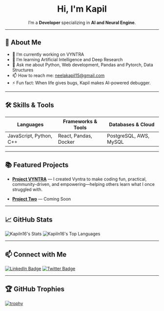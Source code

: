 <!-- ==================== -->
<!-- Hero Section -->
<p align="center">
</p>

<h1 align="center">Hi, I'm <strong>Kapil</strong></h1>
<p align="center">I’m a <strong> Developer </strong> specializing in <strong>AI and Neural Engine</strong>.</p>

---

## 🚀 About Me
- 🧠 I’m currently working on VYNTRA
- 🌱 I’m learning Artificial Intelligence and Deep Research
- 💬 Ask me about Python, Web development, Pandas and Pytorch, Data Structures
- 📫 How to reach me: [neelakapil15@gmail.com](mailto:neelakapil15@gmail.com)
- ⚡ Fun fact: When life gives bugs, Kapil makes AI-powered debugger. 

---

## 🛠️ Skills & Tools
| Languages | Frameworks & Tools | Databases & Cloud |
|----------|--------------------|------------------|
| JavaScript, Python, C++ | React, Pandas, Docker | PostgreSQL, AWS, MySQL |

---

## 📚 Featured Projects
- **[Project VYNTRA](https://www.vyntra.space)** — I created Vyntra to make coding fun, practical, community-driven, and empowering—helping others learn what I once struggled with.

- **[Project Two](https://github.com/yourusername/project-two)** — Coming Soon

---

## 📈 GitHub Stats
![Kapiln16's Stats](https://github-readme-stats.vercel.app/api?username=Kapiln16&theme=dracula&show_icons=true&hide_border=true&count_private=true)
![Kapiln16's Top Languages](https://github-readme-stats.vercel.app/api/top-langs/?username=Kapiln16&theme=dracula&show_icons=true&hide_border=true&layout=compact)

---

## 📫 Connect with Me
[![LinkedIn Badge](https://img.shields.io/badge/LinkedIn-Kapil%20Neela-blue?logo=linkedin)](https://linkedin.com/in/kapilneela)
[![Twitter Badge](https://img.shields.io/badge/Twitter-@x_opkapil-1ca0f1?logo=twitter&logoColor=white)](https://twitter.com/x_opkapil)

---

## 🏆 GitHub Trophies
[![trophy](https://github-profile-trophy.vercel.app/?username=Kapiln16&theme=dracula)](https://github.com/ryo-ma/github-profile-trophy)

